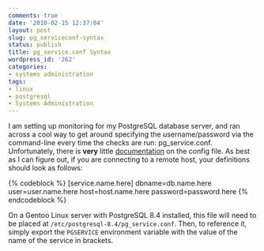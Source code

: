 ```yaml
---
comments: true
date: '2010-02-15 12:37:04'
layout: post
slug: pg_serviceconf-syntax
status: publish
title: pg_service.conf Syntax
wordpress_id: '262'
categories:
- systems administration
tags:
- linux
- postgresql
- Systems Administration
---
```


I am setting up monitoring for my PostgreSQL database server, and ran across a cool way to get around specifying the username/password via the command-line every time the checks are run: pg_service.conf. Unfortunately, there is <strong>very</strong> little <a href="http://www.postgresql.org/docs/8.2/static/libpq-pgservice.html">documentation</a> on the config file. As best as I can figure out, if you are connecting to a remote host, your definitions should look as follows:

{% codeblock %}
[service.name.here]
dbname=db.name.here
user=user.name.here
host=host.name.here
password=password.here
{% endcodeblock %}

On a Gentoo Linux server with PostgreSQL 8.4 installed, this file will need to be placed at <code>/etc/postgresql-8.4/pg_service.conf</code>. Then, to reference it, simply export the <code>PGSERVICE</code> environment variable with the value of the name of the service in brackets. 
